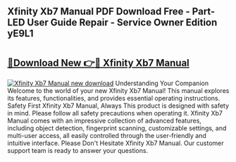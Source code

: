 ## Xfinity Xb7 Manual PDF Download Free - Part-LED User Guide Repair - Service Owner Edition yE9L1

# <h2><a href="http://bc22150.oget.top/?id=Xfinity+Xb7+Manual">🔗Download New 👉🔴 Xfinity Xb7 Manual</a></h2>

[![Xfinity Xb7 Manual new download](https://i.imgur.com/5g1atiW.png)](http://bc22150.oget.top/?id=Xfinity+Xb7+Manual)
Understanding Your Companion Welcome to the world of your new Xfinity Xb7 Manual! This manual explores its features, functionalities, and provides essential operating instructions. Safety First Xfinity Xb7 Manual, Always This product is designed with safety in mind. Please follow all safety precautions when operating it. Xfinity Xb7 Manual comes with an impressive collection of advanced features, including object detection, fingerprint scanning, customizable settings, and multi-user access, all easily controlled through the user-friendly and intuitive interface. Please Don't Hesitate Xfinity Xb7 Manual. Our customer support team is ready to answer your questions.

